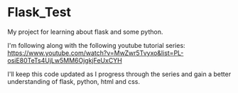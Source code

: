 # Flask_Test
My project for learning about flask and some python.

I'm following along with the following youtube tutorial series:
https://www.youtube.com/watch?v=MwZwr5Tvyxo&list=PL-osiE80TeTs4UjLw5MM6OjgkjFeUxCYH

I'll keep this code updated as I progress through the series and gain a better understanding of flask, python, html and css.
